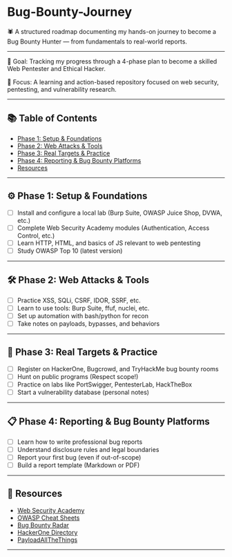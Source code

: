 # Bug-Bounty-Journey
🕷️ A structured roadmap documenting my hands-on journey to become a Bug Bounty Hunter — from fundamentals to real-world reports.

---

🎯 Goal: Tracking my progress through a 4-phase plan to become a skilled Web Pentester and Ethical Hacker.

🧪 Focus: A learning and action-based repository focused on web security, pentesting, and vulnerability research.

---

## 📚 Table of Contents

- [Phase 1: Setup & Foundations](#phase-1-setup--foundations)
- [Phase 2: Web Attacks & Tools](#phase-2-web-attacks--tools)
- [Phase 3: Real Targets & Practice](#phase-3-real-targets--practice)
- [Phase 4: Reporting & Bug Bounty Platforms](#phase-4-reporting--bug-bounty-platforms)
- [Resources](#resources)

---

## ⚙️ Phase 1: Setup & Foundations

- [ ] Install and configure a local lab (Burp Suite, OWASP Juice Shop, DVWA, etc.)
- [ ] Complete Web Security Academy modules (Authentication, Access Control, etc.)
- [ ] Learn HTTP, HTML, and basics of JS relevant to web pentesting
- [ ] Study OWASP Top 10 (latest version)

---

## 🛠️ Phase 2: Web Attacks & Tools

- [ ] Practice XSS, SQLi, CSRF, IDOR, SSRF, etc.
- [ ] Learn to use tools: Burp Suite, ffuf, nuclei, etc.
- [ ] Set up automation with bash/python for recon
- [ ] Take notes on payloads, bypasses, and behaviors

---

## 🎯 Phase 3: Real Targets & Practice

- [ ] Register on HackerOne, Bugcrowd, and TryHackMe bug bounty rooms
- [ ] Hunt on public programs (Respect scope!)
- [ ] Practice on labs like PortSwigger, PentesterLab, HackTheBox
- [ ] Start a vulnerability database (personal notes)

---

## 📋 Phase 4: Reporting & Bug Bounty Platforms

- [ ] Learn how to write professional bug reports
- [ ] Understand disclosure rules and legal boundaries
- [ ] Report your first bug (even if out-of-scope)
- [ ] Build a report template (Markdown or PDF)

---

## 📎 Resources

- [Web Security Academy](https://portswigger.net/web-security)
- [OWASP Cheat Sheets](https://cheatsheetseries.owasp.org/)
- [Bug Bounty Radar](https://bugbountyguide.com/)
- [HackerOne Directory](https://hackerone.com/directory/programs)
- [PayloadAllTheThings](https://github.com/swisskyrepo/PayloadsAllTheThings)

---
